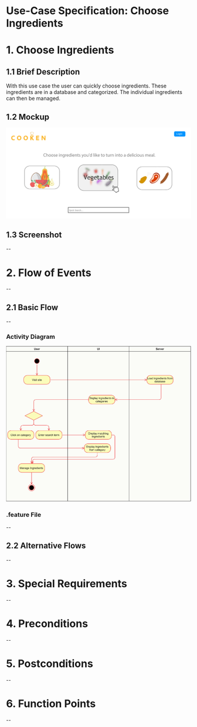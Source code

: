 # Use-Case Specification: Choose Ingredients

# 1. Choose Ingredients

## 1.1 Brief Description

With this use case the user can quickly choose ingredients. These ingredients are in a database and categorized. The individual ingredients can then be managed.

## 1.2 Mockup
![Choose Ingredients](mockup.png)

## 1.3 Screenshot
--

# 2. Flow of Events
--

## 2.1 Basic Flow
--

### Activity Diagram
![activity-diagram](activity-diagram.jpg)

### .feature File
--

## 2.2 Alternative Flows
--

# 3. Special Requirements
--

# 4. Preconditions
--

# 5. Postconditions
--

# 6. Function Points
--
